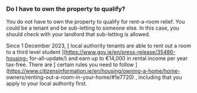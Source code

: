 ###  **Do I have to own the property to qualify?**

You do not have to own the property to qualify for rent-a-room relief. You
could be a tenant and be sub-letting to someone else. In this case, you should
check with your landlord that sub-letting is allowed.

Since 1 December 2023, [ local authority tenants are able to rent out a room
to a third level student ](https://www.gov.ie/en/press-release/35486-housing-
for-all-update/) and earn up to €14,000 in rental income per year tax-free.
There are [ certain rules you need to follow
](https://www.citizensinformation.ie/en/housing/owning-a-home/home-
owners/renting-out-a-room-in-your-home/#1e7720) , including that you apply to
your local authority first.
